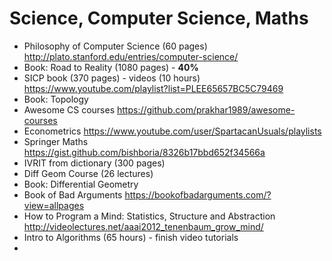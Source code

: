 
# Science, Computer Science, Maths
-  Philosophy of Computer Science (60 pages) http://plato.stanford.edu/entries/computer-science/	
-  Book: Road to Reality (1080 pages) - **40%**
-  SICP book (370 pages) -  videos (10 hours) https://www.youtube.com/playlist?list=PLEE65657BC5C79469 
-  Book: Topology
-  Awesome CS courses https://github.com/prakhar1989/awesome-courses
-  Econometrics https://www.youtube.com/user/SpartacanUsuals/playlists
-  Springer Maths https://gist.github.com/bishboria/8326b17bbd652f34566a
-  IVRIT from dictionary (300 pages)
-  Diff Geom Course (26 lectures)
-  Book: Differential Geometry
-  Book of Bad Arguments https://bookofbadarguments.com/?view=allpages
-  How to Program a Mind: Statistics, Structure and Abstraction http://videolectures.net/aaai2012_tenenbaum_grow_mind/
-  Intro to Algorithms  (65 hours) - finish video tutorials
-  
